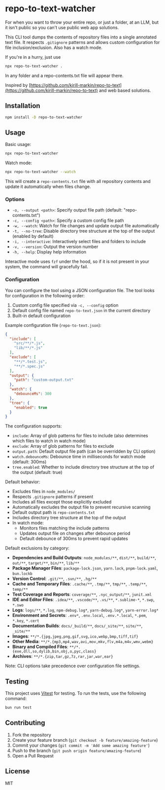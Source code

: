 # repo-to-text-watcher

For when you want to throw your entire repo, or just a folder, at an LLM, but it isn't public so you can't use public web app solutions.

This CLI tool dumps the contents of repository files into a single annotated text file. It respects `.gitignore` patterns and allows custom configuration for file inclusion/exclusion. Also has a watch mode.

If you're in a hurry, just use

```bash
npx repo-to-text-watcher .
```

In any folder and a repo-contents.txt file will appear there.

Inspired by [https://github.com/kirill-markin/repo-to-text](https://github.com/kirill-markin/repo-to-text) and web based solutions.

## Installation

```bash
npm install -D repo-to-text-watcher
```

## Usage

Basic usage:
```bash
npx repo-to-text-watcher
```

Watch mode:
```bash
npx repo-to-text-watcher --watch
```

This will create a `repo-contents.txt` file with all repository contents and update it automatically when files change.

### Options

- `-o, --output <path>`: Specify output file path (default: "repo-contents.txt")
- `-c, --config <path>`: Specify a custom config file path
- `-w, --watch`: Watch for file changes and update output file automatically
- `-t, --no-tree`: Disable directory tree structure at the top of the output (enabled by default)
- `-i, --interactive`: Interactively select files and folders to include
- `-v, --version`: Output the version number
- `-h, --help`: Display help information

Interactive mode uses `fzf` under the hood, so if it is not present in your system, the command will gracefully fail.

### Configuration

You can configure the tool using a JSON configuration file. The tool looks for configuration in the following order:

1. Custom config file specified via `-c, --config` option
2. Default config file named `repo-to-text.json` in the current directory
3. Built-in default configuration

Example configuration file (`repo-to-text.json`):
```json
{
  "include": [
    "src/**/*.js",
    "lib/**/*.js"
  ],
  "exclude": [
    "**/*.test.js",
    "**/*.spec.js"
  ],
  "output": {
    "path": "custom-output.txt"
  },
  "watch": {
    "debounceMs": 300
  },
  "tree": {
    "enabled": true
  }
}
```

The configuration supports:
- `include`: Array of glob patterns for files to include (also determines which files to watch in watch mode)
- `exclude`: Array of glob patterns for files to exclude
- `output.path`: Default output file path (can be overridden by CLI option)
- `watch.debounceMs`: Debounce time in milliseconds for watch mode (default: 300ms)
- `tree.enabled`: Whether to include directory tree structure at the top of the output (default: true)

Default behavior:
- Excludes files in `node_modules/`
- Respects `.gitignore` patterns if present
- Includes all files except those explicitly excluded
- Automatically excludes the output file to prevent recursive scanning
- Default output path is `repo-contents.txt`
- Includes directory tree structure at the top of the output
- In watch mode:
  - Monitors files matching the include patterns
  - Updates output file on changes after debounce period
  - Default debounce of 300ms to prevent rapid updates

Default exclusions by category:
- **Dependencies and Build Outputs**: `node_modules/**`, `dist/**`, `build/**`, `out/**`, `target/**`, `bin/**`, `lib/**`
- **Package Manager Files**: `package-lock.json`, `yarn.lock`, `pnpm-lock.yaml`, `bun.lockb`
- **Version Control**: `.git/**`, `.svn/**`, `.hg/**`
- **Cache and Temporary Files**: `.cache/**`, `.tmp/**`, `tmp/**`, `.temp/**`, `temp/**`
- **Test Coverage and Reports**: `coverage/**`, `.nyc_output/**`, `junit.xml`
- **IDE and Editor Files**: `.idea/**`, `.vscode/**`, `.vs/**`, `*.sublime-*`, `*.swp`, `*.swo`
- **Logs**: `logs/**`, `*.log`, `npm-debug.log*`, `yarn-debug.log*`, `yarn-error.log*`
- **Environment and Secrets**: `.env*`, `.env.local`, `.env.*.local`, `*.pem`, `*.key`, `*.cert`
- **Documentation Builds**: `docs/_build/**`, `docs/_site/**`, `site/**`, `_site/**`
- **Images**: `**/*.{jpg,jpeg,png,gif,svg,ico,webp,bmp,tiff,tif}`
- **Other Media**: `**/*.{mp3,mp4,wav,avi,mov,mkv,flv,m4a,m4v,wmv,webm}`
- **Binary and Compiled Files**: `**/*.{exe,dll,so,dylib,bin,obj,o,pyc,class}`
- **Archives**: `**/*.{zip,tar,gz,7z,rar,jar,war,ear}`

Note: CLI options take precedence over configuration file settings.

## Testing

This project uses [Vitest](httpshttps://vitest.dev/) for testing. To run the tests, use the following command:

```bash
bun run test
```

## Contributing

1. Fork the repository
2. Create your feature branch (`git checkout -b feature/amazing-feature`)
3. Commit your changes (`git commit -m 'Add some amazing feature'`)
4. Push to the branch (`git push origin feature/amazing-feature`)
5. Open a Pull Request

## License

MIT